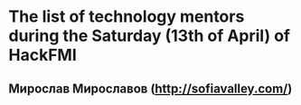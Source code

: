 # The list of technology mentors during the Saturday (13th of April) of HackFMI

## Мирослав Мирославов (http://sofiavalley.com/)